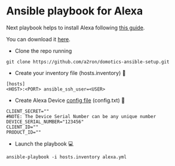 # Ansible playbook for Alexa

Next playbook helps to install Alexa following [this guide][alexa-pi-repo]. 

You can download it [here][alexa-playbook-src].

- Clone the repo running

```
git clone https://github.com/a2ron/domotics-ansible-setup.git
```

- Create your inventory file (hosts.inventory) 📃

```
[hosts]
<HOST>:<PORT> ansible_ssh_user=<USER>
```

- Create Alexa Device [config file][alexa-device-config-file] (config.txt) 📃

```
CLIENT_SECRET=""
#NOTE: The Device Serial Number can be any unique number
DEVICE_SERIAL_NUMBER="123456"
CLIENT_ID=""
PRODUCT_ID=""
```
- Launch the playbook 💻

```
ansible-playbook -i hosts.inventory alexa.yml 
 ```




[alexa-pi-repo]:https://github.com/alexa/avs-device-sdk/wiki/Raspberry-Pi-Quick-Start-Guide-with-Script
[alexa-playbook-src]:https://github.com/a2ron/domotics-ansible-setup/blob/master/alexa.yml
[alexa-device-config-file]: https://github.com/a2ron/domotics-ansible-setup/tree/master/files/alexa/config-sample.txt